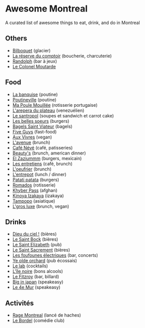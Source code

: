 # Awesome Montreal

A curated list of awesome things to eat, drink, and do in Montreal

## Others

* [Bilboquet](http://www.bilboquet.ca/) (glacier)
* [La réserve du comptoir](http://lareserveducomptoir.ca/) (boucherie, charcuterie)
* [Randolph](https://www.randolph.ca/) (bar à jeux)
* [Le Colonel Moutarde](http://colonelmoutarde.ca/)

## Food

* [La banquise](http://labanquise.com/) (poutine)
* [Poutineville](http://www.poutineville.com/en/home.html) (poutine)
* [Ma Poule Mouillée](http://mapoulemouillee.ca/) (rotisserie portugaise)
* [L'arepera du plateau](http://www.arepera.ca/) (venezuélien)
* [Le santropol](http://santropol.com/) (soupes et sandwich et carrot cake)
* [Les belles soeurs](http://www.restaurantlesbellessoeurs.com/) (burgers)
* [Bagels Saint Viateur](http://www.stviateurbagel.com/) (bagels)
* [Five Guys](http://www.fiveguys.com/) (fast-food)
* [Aux Vivres](https://auxvivres.com/en/) (vegan)
* [L'avenue](http://restaurantlavenue.ca/) (brunch)
* [Café Névé](http://www.cafeneve.com/) (café, patisseries)
* [Beauty's](http://beautys.ca/) (brunch, american dinner)
* [El Zaziummm](http://www.elzaziummmrestaurant.com/) (burgers, mexicain)
* [Les entretiens](http://cafelesentretiens.com/) (café, brunch)
* [L'oeufrier](https://www.loeufrier.ca/) (brunch)
* [L'entrepot](http://entrepot-montroyal.com/) (lunch / dinner)
* [Patati patata](https://patatipatata.ca/) (burgers)
* [Romados](http://www.romados.ca//) (rotisserie)
* [Khyber Pass](http://www.restomontreal.ca/en/1027/khyber-pass) (afghan)
* [Kinoya Izakaya](http://kinoya.ca/en/) (izakaya)
* [Tampopo](http://tampopo.ca/en) (asiatique)
* [L'gros luxe](http://www.lgrosluxe.com/) (brunch, vegan)

## Drinks

* [Dieu du ciel !](http://dieuduciel.com/en/) (bières)
* [Le Saint Bock](http://www.saintbock.com/) (bières)
* [Le Saint Elizabeth](http://www.saintbock.com/) (pub)
* [Le Saint Sacrement](http://www.saint-sacrement.com/) (bières)
* [Les foufounes électriques](https://www.foufouneselectriques.com/) (bar, concerts)
* [Ye olde orchard](http://yeoldeorchard.com/) (pub écossais)
* [Le lab](http://barlelab.com/) (cocktails)
* [L'île noire](http://www.ilenoire.com/) (bons alcools)
* [Le Fitzroy](http://www.fitzroymtl.com/) (bar, billard)
* [Big in japan](http://biginjapanbar.ca/) (speakeasy)
* [Le 4e Mur](http://le4emur.com/) (speakeasy)

## Activités

* [Rage Montreal](https://www.ragemontreal.com/en/) (lancé de haches)
* [Le Bordel](https://www.lebordel.ca/) (comédie club)
